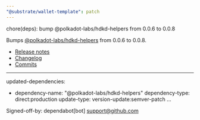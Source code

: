 ```yaml
---
"@substrate/wallet-template": patch
---
```


chore(deps): bump @polkadot-labs/hdkd-helpers from 0.0.6 to 0.0.8

Bumps [@polkadot-labs/hdkd-helpers](https://github.com/polkadot-labs/hdkd) from 0.0.6 to 0.0.8.
- [Release notes](https://github.com/polkadot-labs/hdkd/releases)
- [Changelog](https://github.com/polkadot-labs/hdkd/blob/main/release-please-config.json)
- [Commits](https://github.com/polkadot-labs/hdkd/compare/hdkd-v0.0.6...hdkd-v0.0.8)

---
updated-dependencies:
- dependency-name: "@polkadot-labs/hdkd-helpers"
  dependency-type: direct:production
  update-type: version-update:semver-patch
...

Signed-off-by: dependabot[bot] <support@github.com>
